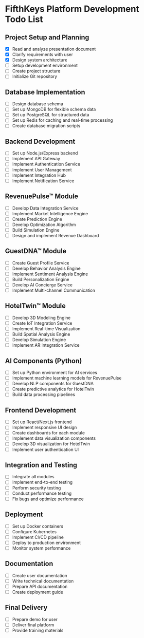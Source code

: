 # FifthKeys Platform Development Todo List

## Project Setup and Planning
- [x] Read and analyze presentation document
- [x] Clarify requirements with user
- [x] Design system architecture
- [ ] Setup development environment
- [ ] Create project structure
- [ ] Initialize Git repository

## Database Implementation
- [ ] Design database schema
- [ ] Set up MongoDB for flexible schema data
- [ ] Set up PostgreSQL for structured data
- [ ] Set up Redis for caching and real-time processing
- [ ] Create database migration scripts

## Backend Development
- [ ] Set up Node.js/Express backend
- [ ] Implement API Gateway
- [ ] Implement Authentication Service
- [ ] Implement User Management
- [ ] Implement Integration Hub
- [ ] Implement Notification Service

## RevenuePulse™ Module
- [ ] Develop Data Integration Service
- [ ] Implement Market Intelligence Engine
- [ ] Create Prediction Engine
- [ ] Develop Optimization Algorithm
- [ ] Build Simulation Engine
- [ ] Design and implement Revenue Dashboard

## GuestDNA™ Module
- [ ] Create Guest Profile Service
- [ ] Develop Behavior Analysis Engine
- [ ] Implement Sentiment Analysis Engine
- [ ] Build Personalization Engine
- [ ] Develop AI Concierge Service
- [ ] Implement Multi-channel Communication

## HotelTwin™ Module
- [ ] Develop 3D Modeling Engine
- [ ] Create IoT Integration Service
- [ ] Implement Real-time Visualization
- [ ] Build Spatial Analysis Engine
- [ ] Develop Simulation Engine
- [ ] Implement AR Integration Service

## AI Components (Python)
- [ ] Set up Python environment for AI services
- [ ] Implement machine learning models for RevenuePulse
- [ ] Develop NLP components for GuestDNA
- [ ] Create predictive analytics for HotelTwin
- [ ] Build data processing pipelines

## Frontend Development
- [ ] Set up React/Next.js frontend
- [ ] Implement responsive UI design
- [ ] Create dashboards for each module
- [ ] Implement data visualization components
- [ ] Develop 3D visualization for HotelTwin
- [ ] Implement user authentication UI

## Integration and Testing
- [ ] Integrate all modules
- [ ] Implement end-to-end testing
- [ ] Perform security testing
- [ ] Conduct performance testing
- [ ] Fix bugs and optimize performance

## Deployment
- [ ] Set up Docker containers
- [ ] Configure Kubernetes
- [ ] Implement CI/CD pipeline
- [ ] Deploy to production environment
- [ ] Monitor system performance

## Documentation
- [ ] Create user documentation
- [ ] Write technical documentation
- [ ] Prepare API documentation
- [ ] Create deployment guide

## Final Delivery
- [ ] Prepare demo for user
- [ ] Deliver final platform
- [ ] Provide training materials
